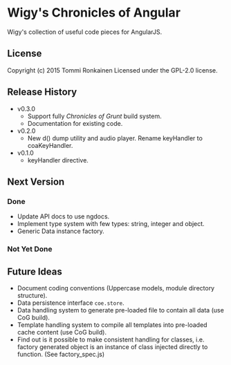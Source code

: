 # Wigy's Chronicles of Angular

Wigy's collection of useful code pieces for AngularJS.

## License

Copyright (c) 2015 Tommi Ronkainen
Licensed under the GPL-2.0 license.

## Release History

* v0.3.0
    - Support fully *Chronicles of Grunt* build system.
    - Documentation for existing code.
* v0.2.0
    - New d() dump utility and audio player. Rename keyHandler to coaKeyHandler.
* v0.1.0
    - keyHandler directive.

## Next Version

### Done

* Update API docs to use ngdocs.
* Implement type system with few types: string, integer and object.
* Generic Data instance factory.

### Not Yet Done


## Future Ideas

* Document coding conventions (Uppercase models, module directory structure).
* Data persistence interface `coe.store`.
* Data handling system to generate pre-loaded file to contain all data (use CoG build).
* Template handling system to compile all templates into pre-loaded cache content (use CoG build).
* Find out is it possible to make consistent handling for classes, i.e. factory generated object
  is an instance of class injected directly to function. (See factory_spec.js)
